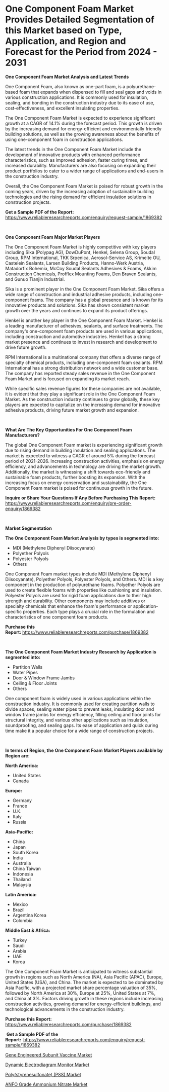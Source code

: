 <p><h1>One Component Foam Market Provides Detailed Segmentation of this Market based on Type, Application, and Region and Forecast for the Period from 2024 - 2031</h1></p><p><strong>One Component Foam Market Analysis and Latest Trends</strong></p>
<p><p>One Component Foam, also known as one-part foam, is a polyurethane-based foam that expands when dispensed to fill and seal gaps and voids in various construction applications. It is commonly used for insulation, sealing, and bonding in the construction industry due to its ease of use, cost-effectiveness, and excellent insulating properties.</p><p>The One Component Foam Market is expected to experience significant growth at a CAGR of 14.1% during the forecast period. This growth is driven by the increasing demand for energy-efficient and environmentally friendly building solutions, as well as the growing awareness about the benefits of using one-component foam in construction applications.</p><p>The latest trends in the One Component Foam Market include the development of innovative products with enhanced performance characteristics, such as improved adhesion, faster curing times, and increased durability. Manufacturers are also focusing on expanding their product portfolios to cater to a wider range of applications and end-users in the construction industry.</p><p>Overall, the One Component Foam Market is poised for robust growth in the coming years, driven by the increasing adoption of sustainable building technologies and the rising demand for efficient insulation solutions in construction projects.</p></p>
<p><strong>Get a Sample PDF of the Report:&nbsp;</strong> <a href="https://www.reliableresearchreports.com/enquiry/request-sample/1869382">https://www.reliableresearchreports.com/enquiry/request-sample/1869382</a></p>
<p>&nbsp;</p>
<p><strong>One Component Foam Major Market Players</strong></p>
<p><p>The One Component Foam Market is highly competitive with key players including Sika (Polypag AG), DowDuPont, Henkel, Selena Group, Soudal Group, RPM International, TKK Srpenica, Aerosol-Service AS, Krimelte OU, Castelein Sealants, Larsen Building Products, Hanno-Werk Austria, Matadorfix Bohemia, McCoy Soudal Sealants Adhesives & Foams, Akkim Construction Chemicals, Profflex Mounting Foams, Den Braven Sealants, and Gunuo Tianjin Industrial.</p><p>Sika is a prominent player in the One Component Foam Market. Sika offers a wide range of construction and industrial adhesive products, including one-component foams. The company has a global presence and is known for its innovative products and solutions. Sika has shown consistent market growth over the years and continues to expand its product offerings.</p><p>Henkel is another key player in the One Component Foam Market. Henkel is a leading manufacturer of adhesives, sealants, and surface treatments. The company's one-component foam products are used in various applications, including construction and automotive industries. Henkel has a strong market presence and continues to invest in research and development to drive future growth.</p><p>RPM International is a multinational company that offers a diverse range of specialty chemical products, including one-component foam sealants. RPM International has a strong distribution network and a wide customer base. The company has reported steady sales revenue in the One Component Foam Market and is focused on expanding its market reach.</p><p>While specific sales revenue figures for these companies are not available, it is evident that they play a significant role in the One Component Foam Market. As the construction industry continues to grow globally, these key players are expected to capitalize on the increasing demand for innovative adhesive products, driving future market growth and expansion.</p></p>
<p>&nbsp;</p>
<p><strong>What Are The Key Opportunities For One Component Foam Manufacturers?</strong></p>
<p><p>The global One Component Foam market is experiencing significant growth due to rising demand in building insulation and sealing applications. The market is expected to witness a CAGR of around 5% during the forecast period of 2021-2026. Increasing construction activities, emphasis on energy efficiency, and advancements in technology are driving the market growth. Additionally, the market is witnessing a shift towards eco-friendly and sustainable foam products, further boosting its expansion. With the increasing focus on energy conservation and sustainability, the One Component Foam market is poised for continuous growth in the future.</p></p>
<p><strong>Inquire or Share Your Questions If Any Before Purchasing This Report:</strong> <a href="https://www.reliableresearchreports.com/enquiry/pre-order-enquiry/1869382">https://www.reliableresearchreports.com/enquiry/pre-order-enquiry/1869382</a></p>
<p>&nbsp;</p>
<p><strong>Market Segmentation</strong></p>
<p><strong>The One Component Foam Market Analysis by types is segmented into:</strong></p>
<p><ul><li>MDI (Methylene Diphenyl Diisocyanate)</li><li>Polyether Polyols</li><li>Polyester Polyols</li><li>Others</li></ul></p>
<p><p>One Component Foam market types include MDI (Methylene Diphenyl Diisocyanate), Polyether Polyols, Polyester Polyols, and Others. MDI is a key component in the production of polyurethane foams. Polyether Polyols are used to create flexible foams with properties like cushioning and insulation. Polyester Polyols are used for rigid foam applications due to their high strength and durability. Other components may include additives or specialty chemicals that enhance the foam's performance or application-specific properties. Each type plays a crucial role in the formulation and characteristics of one component foam products.</p></p>
<p><strong>Purchase this Report:&nbsp;</strong><a href="https://www.reliableresearchreports.com/purchase/1869382">https://www.reliableresearchreports.com/purchase/1869382</a></p>
<p>&nbsp;</p>
<p><strong>The One Component Foam Market Industry Research by Application is segmented into:</strong></p>
<p><ul><li>Partition Walls</li><li>Water Pipes</li><li>Door & Window Frame Jambs</li><li>Ceiling & Floor Joints</li><li>Others</li></ul></p>
<p><p>One component foam is widely used in various applications within the construction industry. It is commonly used for creating partition walls to divide spaces, sealing water pipes to prevent leaks, insulating door and window frame jambs for energy efficiency, filling ceiling and floor joints for structural integrity, and various other applications such as insulation, soundproofing, and sealing gaps. Its ease of application and quick curing time make it a popular choice for a wide range of construction projects.</p></p>
<p>&nbsp;</p>
<p><strong>In terms of Region, the One Component Foam Market Players available by Region are:</strong></p>
<p>
    <p> <strong> North America: </strong>
        <ul>
            <li>United States</li>
            <li>Canada</li>
        </ul>
        </p> 
    <p> <strong> Europe: </strong>
        <ul>
            <li>Germany</li>
            <li>France</li>
            <li>U.K.</li>
            <li>Italy</li>
            <li>Russia</li>
        </ul>
        </p> 
    <p> <strong> Asia-Pacific: </strong>
        <ul>
            <li>China</li>
            <li>Japan</li>
            <li>South Korea</li>
            <li>India</li>
            <li>Australia</li>
            <li>China Taiwan</li>
            <li>Indonesia</li>
            <li>Thailand</li>
            <li>Malaysia</li>
        </ul>
        </p> 
    <p> <strong> Latin America: </strong>
        <ul>
            <li>Mexico</li>
            <li>Brazil</li>
            <li>Argentina Korea</li>
            <li>Colombia</li>
        </ul>
        </p> 
    <p> <strong> Middle East & Africa: </strong>
        <ul>
            <li>Turkey</li>
            <li>Saudi</li>
            <li>Arabia</li>
            <li>UAE</li>
            <li>Korea</li>
        </ul>
    </p>
    </p>
<p><p>The One Component Foam Market is anticipated to witness substantial growth in regions such as North America (NA), Asia Pacific (APAC), Europe, United States (USA), and China. The market is expected to be dominated by Asia Pacific, with a projected market share percentage valuation of 35%, followed by North America at 30%, Europe at 25%, United States at 7%, and China at 3%. Factors driving growth in these regions include increasing construction activities, growing demand for energy-efficient buildings, and technological advancements in the construction industry.</p></p>
<p><strong>Purchase this Report: </strong><a href="https://www.reliableresearchreports.com/purchase/1869382">https://www.reliableresearchreports.com/purchase/1869382</a></p>
<p>&nbsp;<strong>Get a Sample PDF of the Report:&nbsp;&nbsp;</strong><a href="https://www.reliableresearchreports.com/enquiry/request-sample/1869382">https://www.reliableresearchreports.com/enquiry/request-sample/1869382</a></p>
<p><strong></strong></p>
<p><p><a href="https://view.publitas.com/reportprime-1/gene-engineered-subunit-vaccine-market-size-growing-and-forecasted-for-period-from-2023-2030-and-provides-complete-market-analysis-of-this-market/">Gene Engineered Subunit Vaccine Market</a></p><p><a href="https://view.publitas.com/reportprime-1/dynamic-electrodiagram-monitor-market-size-growth-outlook-from-2023-to-2030-projecting-at-markets-trends-analysis-by-application-regional-outlook-and-revenue/">Dynamic Electrodiagram Monitor Market</a></p><p><a href="https://fuschia-pecorino-a6d.notion.site/Global-Poly-styrenesulfonate-PSS-Market-by-Types-Applications-and-Major-Players-with-Regional--4dcd918d71684b559635482dbfb4faf3">Poly(styrenesulfonate) (PSS) Market</a></p><p><a href="https://view.publitas.com/reportprime-1/anfo-grade-ammonium-nitrate-market-size-share-trends-analysis-report-by-application-regional-outlook-competitive-strategies-and-segment-forecasts-2023-2030/">ANFO Grade Ammonium Nitrate Market</a></p></p>